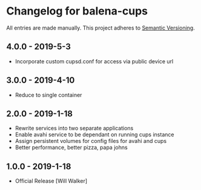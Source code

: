 # Changelog for balena-cups

All entries are made manually. This project adheres to [Semantic Versioning](http://semver.org/).

## 4.0.0 - 2019-5-3

- Incorporate custom cupsd.conf for access via public device url

## 3.0.0 - 2019-4-10

- Reduce to single container

## 2.0.0 - 2019-1-18

- Rewrite services into two separate applications
- Enable avahi service to be dependant on running cups instance
- Assign persistent volumes for config files for avahi and cups
- Better performance, better pizza, papa johns

## 1.0.0 - 2019-1-18

- Official Release [Will Walker]
